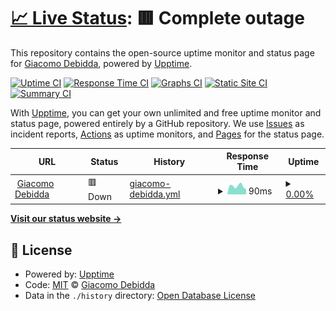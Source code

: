 # [📈 Live Status](https://jackdbd.github.io/uptime-monitors): <!--live status--> **🟥 Complete outage**

This repository contains the open-source uptime monitor and status page for [Giacomo Debidda](https://www.giacomodebidda.com/), powered by [Upptime](https://github.com/upptime/upptime).

[![Uptime CI](https://github.com/jackdbd/uptime-monitors/workflows/Uptime%20CI/badge.svg)](https://github.com/jackdbd/uptime-monitors/actions?query=workflow%3A%22Uptime+CI%22)
[![Response Time CI](https://github.com/jackdbd/uptime-monitors/workflows/Response%20Time%20CI/badge.svg)](https://github.com/jackdbd/uptime-monitors/actions?query=workflow%3A%22Response+Time+CI%22)
[![Graphs CI](https://github.com/jackdbd/uptime-monitors/workflows/Graphs%20CI/badge.svg)](https://github.com/jackdbd/uptime-monitors/actions?query=workflow%3A%22Graphs+CI%22)
[![Static Site CI](https://github.com/jackdbd/uptime-monitors/workflows/Static%20Site%20CI/badge.svg)](https://github.com/jackdbd/uptime-monitors/actions?query=workflow%3A%22Static+Site+CI%22)
[![Summary CI](https://github.com/jackdbd/uptime-monitors/workflows/Summary%20CI/badge.svg)](https://github.com/jackdbd/uptime-monitors/actions?query=workflow%3A%22Summary+CI%22)

With [Upptime](https://upptime.js.org), you can get your own unlimited and free uptime monitor and status page, powered entirely by a GitHub repository. We use [Issues](https://github.com/jackdbd/uptime-monitors/issues) as incident reports, [Actions](https://github.com/jackdbd/uptime-monitors/actions) as uptime monitors, and [Pages](https://jackdbd.github.io/uptime-monitors) for the status page.

<!--start: status pages-->
<!-- This summary is generated by Upptime (https://github.com/upptime/upptime) -->
<!-- Do not edit this manually, your changes will be overwritten -->
<!-- prettier-ignore -->
| URL | Status | History | Response Time | Uptime |
| --- | ------ | ------- | ------------- | ------ |
| <img alt="" src="https://icons.duckduckgo.com/ip3/www.giacomodebidda.com.ico" height="13"> [Giacomo Debidda](https://www.giacomodebidda.com/) | 🟥 Down | [giacomo-debidda.yml](https://github.com/jackdbd/uptime-monitors/commits/HEAD/history/giacomo-debidda.yml) | <details><summary><img alt="Response time graph" src="./graphs/giacomo-debidda/response-time-week.png" height="20"> 90ms</summary><br><a href="https://status.giacomodebidda.com/history/giacomo-debidda"><img alt="Response time 151" src="https://img.shields.io/endpoint?url=https%3A%2F%2Fraw.githubusercontent.com%2Fjackdbd%2Fuptime-monitors%2FHEAD%2Fapi%2Fgiacomo-debidda%2Fresponse-time.json"></a><br><a href="https://status.giacomodebidda.com/history/giacomo-debidda"><img alt="24-hour response time 56" src="https://img.shields.io/endpoint?url=https%3A%2F%2Fraw.githubusercontent.com%2Fjackdbd%2Fuptime-monitors%2FHEAD%2Fapi%2Fgiacomo-debidda%2Fresponse-time-day.json"></a><br><a href="https://status.giacomodebidda.com/history/giacomo-debidda"><img alt="7-day response time 90" src="https://img.shields.io/endpoint?url=https%3A%2F%2Fraw.githubusercontent.com%2Fjackdbd%2Fuptime-monitors%2FHEAD%2Fapi%2Fgiacomo-debidda%2Fresponse-time-week.json"></a><br><a href="https://status.giacomodebidda.com/history/giacomo-debidda"><img alt="30-day response time 138" src="https://img.shields.io/endpoint?url=https%3A%2F%2Fraw.githubusercontent.com%2Fjackdbd%2Fuptime-monitors%2FHEAD%2Fapi%2Fgiacomo-debidda%2Fresponse-time-month.json"></a><br><a href="https://status.giacomodebidda.com/history/giacomo-debidda"><img alt="1-year response time 149" src="https://img.shields.io/endpoint?url=https%3A%2F%2Fraw.githubusercontent.com%2Fjackdbd%2Fuptime-monitors%2FHEAD%2Fapi%2Fgiacomo-debidda%2Fresponse-time-year.json"></a></details> | <details><summary><a href="https://status.giacomodebidda.com/history/giacomo-debidda">0.00%</a></summary><a href="https://status.giacomodebidda.com/history/giacomo-debidda"><img alt="All-time uptime 97.51%" src="https://img.shields.io/endpoint?url=https%3A%2F%2Fraw.githubusercontent.com%2Fjackdbd%2Fuptime-monitors%2FHEAD%2Fapi%2Fgiacomo-debidda%2Fuptime.json"></a><br><a href="https://status.giacomodebidda.com/history/giacomo-debidda"><img alt="24-hour uptime 0.00%" src="https://img.shields.io/endpoint?url=https%3A%2F%2Fraw.githubusercontent.com%2Fjackdbd%2Fuptime-monitors%2FHEAD%2Fapi%2Fgiacomo-debidda%2Fuptime-day.json"></a><br><a href="https://status.giacomodebidda.com/history/giacomo-debidda"><img alt="7-day uptime 0.00%" src="https://img.shields.io/endpoint?url=https%3A%2F%2Fraw.githubusercontent.com%2Fjackdbd%2Fuptime-monitors%2FHEAD%2Fapi%2Fgiacomo-debidda%2Fuptime-week.json"></a><br><a href="https://status.giacomodebidda.com/history/giacomo-debidda"><img alt="30-day uptime 66.77%" src="https://img.shields.io/endpoint?url=https%3A%2F%2Fraw.githubusercontent.com%2Fjackdbd%2Fuptime-monitors%2FHEAD%2Fapi%2Fgiacomo-debidda%2Fuptime-month.json"></a><br><a href="https://status.giacomodebidda.com/history/giacomo-debidda"><img alt="1-year uptime 97.20%" src="https://img.shields.io/endpoint?url=https%3A%2F%2Fraw.githubusercontent.com%2Fjackdbd%2Fuptime-monitors%2FHEAD%2Fapi%2Fgiacomo-debidda%2Fuptime-year.json"></a></details>

<!--end: status pages-->

[**Visit our status website →**](https://jackdbd.github.io/uptime-monitors)

## 📄 License

- Powered by: [Upptime](https://github.com/upptime/upptime)
- Code: [MIT](./LICENSE) © [Giacomo Debidda](https://www.giacomodebidda.com/)
- Data in the `./history` directory: [Open Database License](https://opendatacommons.org/licenses/odbl/1-0/)

